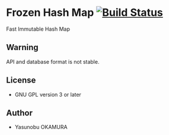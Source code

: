 Frozen Hash Map [![Build Status](https://travis-ci.org/informationsea/FrozenHashMap.svg)](https://travis-ci.org/informationsea/FrozenHashMap)
===============

Fast Immutable Hash Map

Warning
-------

API and database format is not stable.

License
-------

* GNU GPL version 3 or later

Author
------

* Yasunobu OKAMURA


